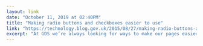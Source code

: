 ```yaml
---
layout: link 
date: "October 11, 2019 at 02:40PM"
title: "Making radio buttons and checkboxes easier to use"
link: "https://technology.blog.gov.uk/2015/08/27/making-radio-buttons-and-checkboxes-easier-to-use/"
excerpt: "At GDS we’re always looking for ways to make our pages easier for anyone to use. One particular area that comes up in user research is the difficulty people have with clicking on small checkboxes or radio buttons in forms."
---
```

